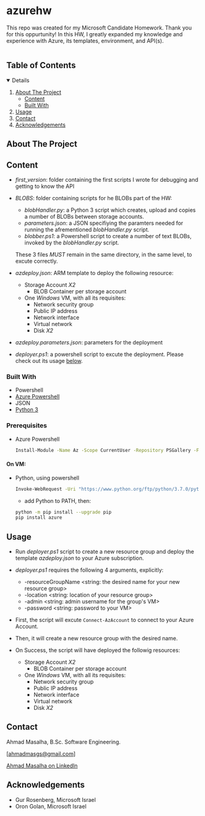 # azurehw

This repo was created for my Microsoft Candidate Homework. Thank you for this oppurtunity!
In this HW, I greatly expanded my knowledge and experience with Azure, its templates, environment, and API(s).


<!-- TABLE OF CONTENTS -->
<h2 style="display: inline-block">Table of Contents</h2>
<details open="open">
  <ol>
    <li>
      <a href="#about-the-project">About The Project</a>
      <ul>
        <li><a href="#Content">Content</a></li>
      </ul>
      <ul>
        <li><a href="#built-with">Built With</a></li>
      </ul>
    </li>
    <li><a href="#usage">Usage</a></li>
    <li><a href="#contact">Contact</a></li>
    <li><a href="#acknowledgements">Acknowledgements</a></li>
  </ol>
</details>



<!-- ABOUT THE PROJECT -->
## About The Project

## Content
* _first_version_: folder containing the first scripts I wrote for debugging and getting to know the API
* _BLOBS_: folder containing scripts for he BLOBs part of the HW:
  * _blobHandler.py_: a Python 3 script which creates, upload and copies a number of BLOBs between storage accounts.
  * _parameters.json_: a JSON specifiying the paramters needed for running the afrementioned _blobHandler.py_ script.
  * _blobber.ps1_: a Powershell script to create a number of text BLOBs, invoked by the _blobHandler.py_ script.
  
  These 3 files _MUST_ remain in the same directory, in the same level, to excute correctly.
  
* _azdeploy.json_: ARM template to deploy the following resource:
  * Storage Account _X2_
      * BLOB Container per storage account
   * One _Windows_ VM, with all its requisites:
      * Network security group
      * Public IP address
      * Network interface
      * Virtual network
      * Disk _X2_
* _azdeploy.parameters.json_: parameters for the deployment
* _deployer.ps1_: a powershell script to excute the deployment. Please check out its usage [below](#Usage).


### Built With

* Powershell
* [Azure Powershell](https://docs.microsoft.com/en-us/powershell/azure/install-az-ps?view=azps-6.0.0)
* JSON
* [Python 3](https://www.python.org/downloads/)


### Prerequisites
* Azure Powershell
  ```sh
  Install-Module -Name Az -Scope CurrentUser -Repository PSGallery -Force
  ```
#### On VM:
* Python, using powershell
  ```sh
  Invoke-WebRequest -Uri "https://www.python.org/ftp/python/3.7.0/python-3.7.0.exe" -OutFile "<your_full_path>/python-3.7.0.exe"
  ```
  * add Python to PATH, then:
  ```sh
  python -m pip install --upgrade pip
  pip install azure
  ```
  

<!-- USAGE EXAMPLES -->
## Usage

* Run _deployer.ps1_ script to create a new resource group and deploy the template _azdeploy.json_ to your Azure subscription.
* _deployer.ps1_ requires the following 4 arguments, explicitly:
  * -resourceGroupName <string: the desired name for your new resource group>
  * -location <string: location of your resource group>
  * -admin <string: admin username for the group's VM>
  * -password <string: password to your VM>

* First, the script will excute ```Connect-AzAccount``` to connect to your Azure Account.
* Then, it will create a new resource group with the desired name.
* On Success, the script will have deployed the followig resources:
  * Storage Account _X2_
    * BLOB Container per storage account
  * One _Windows_ VM, with all its requisites:
    * Network security group
    * Public IP address
    * Network interface
    * Virtual network
    * Disk _X2_


<!-- CONTACT -->
## Contact

Ahmad Masalha, B.Sc. Software Engineering.

[ahmadmasgs@gmail.com]

[Ahmad Masalha on LinkedIn](https://www.linkedin.com/in/ahmadmasalha/)

<!-- ACKNOWLEDGEMENTS -->
## Acknowledgements

* Gur Rosenberg, Microsoft Israel
* Oron Golan, Microsoft Israel
